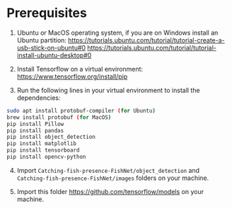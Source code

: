 # Prerequisites

1. Ubuntu or MacOS operating system, if you are on Windows install an Ubuntu partition: 
https://tutorials.ubuntu.com/tutorial/tutorial-create-a-usb-stick-on-ubuntu#0 
https://tutorials.ubuntu.com/tutorial/tutorial-install-ubuntu-desktop#0

2. Install Tensorflow on a virtual environment: https://www.tensorflow.org/install/pip

3. Run the following lines in your virtual environment to install the dependencies:
``` bash
sudo apt install protobuf-compiler (for Ubuntu)
brew install protobuf (for MacOS)
pip install Pillow
pip install pandas
pip install object_detection
pip install matplotlib
pip install tensorboard
pip install opencv-python
```

4. Import `Catching-fish-presence-FishNet/object_detection` and `Catching-fish-presence-FishNet/images` folders on your machine.

5. Import this folder https://github.com/tensorflow/models on your machine.
